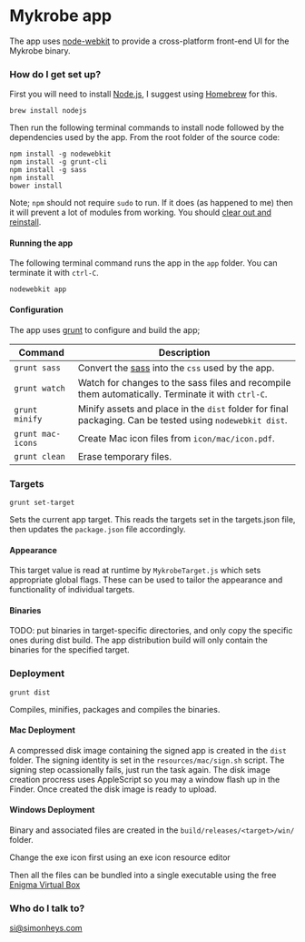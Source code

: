 Mykrobe app
===========

The app uses [node-webkit](https://github.com/rogerwang/node-webkit) to provide a cross-platform front-end UI for the Mykrobe binary.

### How do I get set up? ###

First you will need to install [Node.js](http://nodejs.org/), I suggest using [Homebrew](http://brew.sh/) for this. 

~~~~
brew install nodejs
~~~~

Then run the following terminal commands to install node followed by the dependencies used by the app. From the root folder of the source code:

~~~~
npm install -g nodewebkit
npm install -g grunt-cli
npm install -g sass
npm install
bower install
~~~~

Note; `npm` should not require `sudo` to run. If it does (as happened to me) then it will prevent a lot of modules from working. You should [clear out and reinstall](http://stackoverflow.com/a/11178106/857998).

#### Running the app ####

The following terminal command runs the app in the `app` folder. You can terminate it with `ctrl-C`.

~~~~
nodewebkit app
~~~~

#### Configuration ####

The app uses [grunt](http://gruntjs.com/) to configure and build the app;

Command 				| Description 																								
----------------------- | --------------------------------------------------------------------------------------------------------- 
`grunt sass`  			| Convert the [sass](http://sass-lang.com/) into the `css` used by the app. 								
`grunt watch` 			| Watch for changes to the sass files and recompile them automatically. Terminate it with `ctrl-C`. 		
`grunt minify` 			| Minify assets and place in the `dist` folder for final packaging. Can be tested using `nodewebkit dist`. 	
`grunt mac-icons`		| Create Mac icon files from `icon/mac/icon.pdf`.															
`grunt clean`			| Erase temporary files.																					

### Targets ###

~~~~
grunt set-target
~~~~

Sets the current app target. This reads the targets set in the targets.json file, then updates the `package.json` file accordingly. 

#### Appearance ####

This target value is read at runtime by `MykrobeTarget.js` which sets appropriate global flags. These can be used to tailor the appearance and functionality of individual targets.

#### Binaries ####

TODO: put binaries in target-specific directories, and only copy the specific ones during dist build.
The app distribution build will only contain the binaries for the specified target.

### Deployment ###

~~~~
grunt dist
~~~~

Compiles, minifies, packages and compiles the binaries. 

#### Mac Deployment ####

A compressed disk image containing the signed app is created in the `dist` folder. The signing identity is set in the `resources/mac/sign.sh` script. The signing step ocassionally fails, just run the task again. The disk image creation procress uses AppleScript so you may a window flash up in the Finder. Once created the disk image is ready to upload.

#### Windows Deployment ####

Binary and associated files are created in the `build/releases/<target>/win/` folder. 

Change the exe icon first using an exe icon resource editor

Then all the files can be bundled into a single executable using the free [Enigma Virtual Box](http://enigmaprotector.com/assets/files/enigmavb.exe)

### Who do I talk to? ###

[si@simonheys.com](mailto:si@simonheys.com)